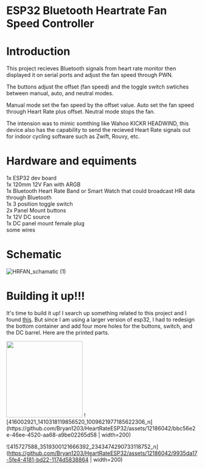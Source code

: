 # ESP32 Bluetooth Heartrate Fan Speed Controller
# Introduction
This project recieves Bluetooth signals from heart rate monitor then displayed it on serial ports and adjust the fan speed through PWN. 

The buttons adjust the offset (fan speed) and the toggle switch swtiches between manual, auto, and neutral modes.

Manual mode set the fan speed by the offset value.
Auto set the fan speed through Heart Rate plus offset. 
Neutral mode stops the fan. 

The intension was to mimic somthing like Wahoo KICKR HEADWIND, this device also has the capability to send the recieved Heart Rate signals out for indoor cycling software such as Zwift, Rouvy, etc.

# Hardware and equiments
1x ESP32 dev board  
1x 120mm 12V Fan with ARGB  
1x Bluetooth Heart Rate Band or Smart Watch that could broadcast HR data through Bluetooth  
1x 3 position toggle switch  
2x Panel Mount buttons  
1x 12V DC source  
1x DC panel mount female plug  
some wires  

# Schematic
![HRFAN_schamatic (1)](https://github.com/Bryan1203/HeartRateESP32/assets/12186042/f4938646-2c22-44fb-8327-9fb46cf81d0e)

# Building it up!!!
It's time to build it up! I search up something related to this project and I found [this](https://www.instructables.com/Neo-Desktop-Fan/?fbclid=IwAR02mM12bzN0vI-XH6ynZ7b5XTv7ZkDJrPBm9M5zgRpZU5WP5N7Cm5cuvWM). But since I am using a larger version of esp32, I had to redesign the bottom container and add four more holes for the buttons, switch, and the DC barrel. Here are the printed parts.

<img src="[https://your-image-url.type](https://github.com/Bryan1203/HeartRateESP32/assets/12186042/26e9dead-a86d-44f6-8ae9-a059a2fb35b0)" width="200">
![416002921_1410318119856520_1009621977185622306_n](https://github.com/Bryan1203/HeartRateESP32/assets/12186042/bbc56e2e-46ee-4520-aa68-a9be02265d58 | width=200)

![415727588_3519300121666392_2343474290733118752_n](https://github.com/Bryan1203/HeartRateESP32/assets/12186042/9935da17-5fe4-4181-bd22-1174d5838864 | width=200)
